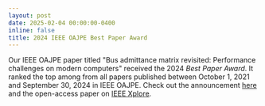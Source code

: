 ```yaml
---
layout: post
date: 2025-02-04 00:00:00-0400
inline: false
title: 2024 IEEE OAJPE Best Paper Award
---
```


Our IEEE OAJPE paper titled "Bus admittance matrix revisited: Performance
challenges on modern computers" received the 2024 _Best Paper Award_. It ranked
the top among from all papers published between October 1, 2021 and September
30, 2024 in IEEE OAJPE. Check out the announcement
[here](https://ieeexplore.ieee.org/stamp/stamp.jsp?tp=&arnumber=10848504) and
the open-access paper on [IEEE Xplore](https://ieeexplore.ieee.org/document/10436083).

